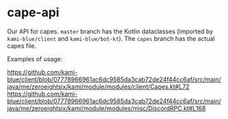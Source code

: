 # cape-api

Our API for capes. `master` branch has the Kotlin dataclasses (imported by `kami-blue/client` and `kami-blue/bot-kt`). The `capes` branch has the actual capes file.

Examples of usage: 

https://github.com/kami-blue/client/blob/07778966961ac6dc9585da3cab72de24f44cc6af/src/main/java/me/zeroeightsix/kami/module/modules/client/Capes.kt#L72
https://github.com/kami-blue/client/blob/07778966961ac6dc9585da3cab72de24f44cc6af/src/main/java/me/zeroeightsix/kami/module/modules/misc/DiscordRPC.kt#L168
